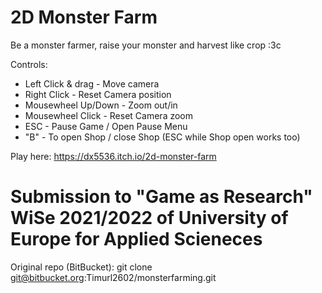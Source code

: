 # 2D Monster Farm

Be a monster farmer, raise your monster and harvest like crop :3c

Controls:

* Left Click & drag - Move camera
* Right Click - Reset Camera position
* Mousewheel Up/Down - Zoom out/in
* Mousewheel Click - Reset Camera zoom
* ESC - Pause Game / Open Pause Menu
* "B" - To open Shop / close Shop (ESC while Shop open works too)

Play here: https://dx5536.itch.io/2d-monster-farm

# Submission to "Game as Research" WiSe 2021/2022 of University of Europe for Applied Scieneces
Original repo (BitBucket): git clone git@bitbucket.org:Timurl2602/monsterfarming.git
